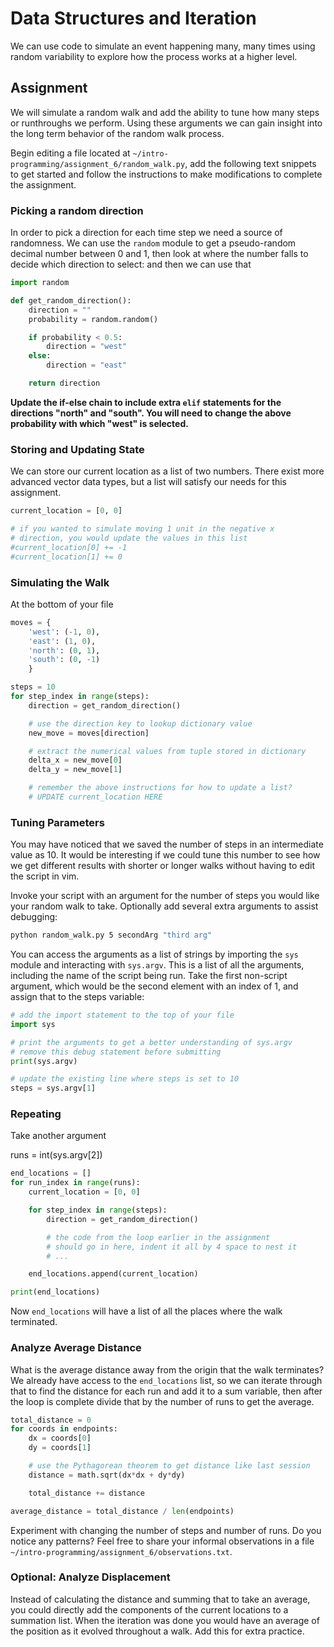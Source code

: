 # Data Structures and Iteration

We can use code to simulate an event happening many, many times using random
variability to explore how the process works at a higher level.

## Assignment

We will simulate a random walk and add the ability to tune how many steps or
runthroughs we perform. Using these arguments we can gain insight into the long
term behavior of the random walk process.

Begin editing a file located at
`~/intro-programming/assignment_6/random_walk.py`, add the following text
snippets to get started and follow the instructions to make modifications to
complete the assignment.

### Picking a random direction

In order to pick a direction for each time step we need a source of randomness.
We can use the `random` module to get a pseudo-random decimal number between 0
and 1, then look at where the number falls to decide which direction to select:
and then we can use that 

```python
import random

def get_random_direction():
    direction = ""
    probability = random.random()

    if probability < 0.5:
        direction = "west"
    else:
        direction = "east"

    return direction
```

**Update the if-else chain to include extra `elif` statements for the directions
"north" and "south". You will need to change the above probability with which
"west" is selected.**

### Storing and Updating State

We can store our current location as a list of two numbers. There exist more
advanced vector data types, but a list will satisfy our needs for this
assignment.

```python
current_location = [0, 0]

# if you wanted to simulate moving 1 unit in the negative x
# direction, you would update the values in this list
#current_location[0] += -1
#current_location[1] += 0
```

### Simulating the Walk

At the bottom of your file

```python
moves = {
    'west': (-1, 0),
    'east': (1, 0),
    'north': (0, 1),
    'south': (0, -1)
    }

steps = 10
for step_index in range(steps):
    direction = get_random_direction()

    # use the direction key to lookup dictionary value
    new_move = moves[direction]

    # extract the numerical values from tuple stored in dictionary
    delta_x = new_move[0]
    delta_y = new_move[1]

    # remember the above instructions for how to update a list?
    # UPDATE current_location HERE
```

### Tuning Parameters

You may have noticed that we saved the number of steps in an intermediate value
as 10. It would be interesting if we could tune this number to see how we get
different results with shorter or longer walks without having to edit the script
in vim. 

Invoke your script with an argument for the number of steps you would like your
random walk to take. Optionally add several extra arguments to assist debugging:

```bash
python random_walk.py 5 secondArg "third arg"
```

You can access the arguments as a list of strings by importing the `sys` module
and interacting with `sys.argv`. This is a list of all the arguments, including
the name of the script being run. Take the first non-script argument, which
would be the second element with an index of 1, and assign that to the steps
variable:

```python
# add the import statement to the top of your file
import sys

# print the arguments to get a better understanding of sys.argv
# remove this debug statement before submitting
print(sys.argv)

# update the existing line where steps is set to 10
steps = sys.argv[1]
```

### Repeating

Take another argument

runs = int(sys.argv[2])

```python
end_locations = []
for run_index in range(runs):
    current_location = [0, 0]

    for step_index in range(steps):
        direction = get_random_direction()

        # the code from the loop earlier in the assignment
        # should go in here, indent it all by 4 space to nest it
        # ...

    end_locations.append(current_location)

print(end_locations)
```

Now `end_locations` will have a list of all the places where the walk
terminated.

### Analyze Average Distance

What is the average distance away from the origin that the walk terminates?
We already have access to the `end_locations` list, so we can iterate through
that to find the distance for each run and add it to a sum variable, then after
the loop is complete divide that by the number of runs to get the average.

```python
total_distance = 0
for coords in endpoints:
    dx = coords[0]
    dy = coords[1]

    # use the Pythagorean theorem to get distance like last session
    distance = math.sqrt(dx*dx + dy*dy)

    total_distance += distance

average_distance = total_distance / len(endpoints)
```

Experiment with changing the number of steps and number of runs. Do you notice
any patterns? Feel free to share your informal observations in a file
`~/intro-programming/assignment_6/observations.txt`.

### Optional: Analyze Displacement

Instead of calculating the distance and summing that to take an average, you
could directly add the components of the current locations to a summation list.
When the iteration was done you would have an average of the position as it
evolved throughout a walk. Add this for extra practice.

